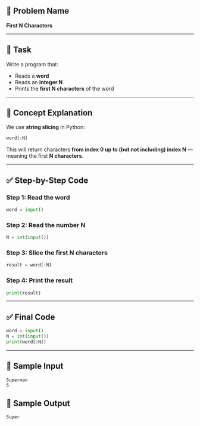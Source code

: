 ## 🧩 **Problem Name**

**First N Characters**

---

## 📌 **Task**

Write a program that:

- Reads a **word**
- Reads an **integer N**
- Prints the **first N characters** of the word

---

## 🧠 **Concept Explanation**

We use **string slicing** in Python:

```python
word[:N]
```

This will return characters **from index 0 up to (but not including) index N** — meaning the first **N characters**.

---

## ✅ Step-by-Step Code

### Step 1: Read the word

```python
word = input()
```

### Step 2: Read the number N

```python
N = int(input())
```

### Step 3: Slice the first N characters

```python
result = word[:N]
```

### Step 4: Print the result

```python
print(result)
```

---

## ✅ Final Code

```python
word = input()
N = int(input())
print(word[:N])
```

---

## 🧪 Sample Input

```
Superman
5
```

## 🎯 Sample Output

```
Super
```
